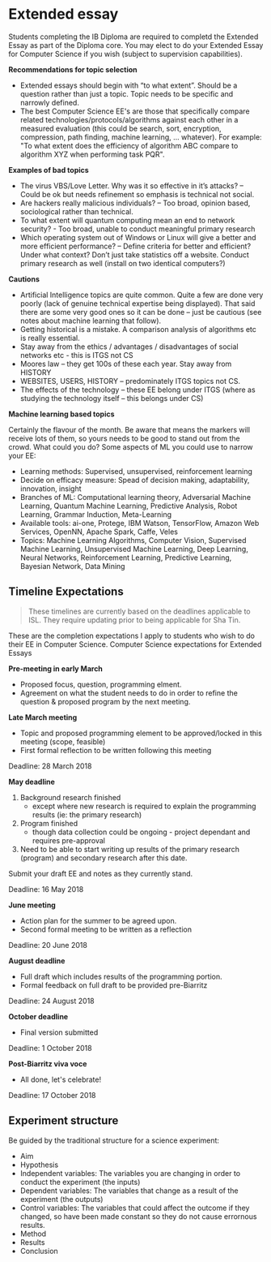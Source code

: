 # Extended essay

Students completing the IB Diploma are required to completd the Extended Essay as part of the Diploma core. You may elect to do your Extended Essay for Computer Science if you wish (subject to supervision capabilities).

**Recommendations for topic selection**  

* Extended essays should begin with “to what extent”. Should be a question rather than just a topic. Topic needs to be specific and narrowly defined.
* The best Computer Science EE's are those that specifically compare related technologies/protocols/algorithms against each other in a measured evaluation (this could be search, sort, encryption, compression, path finding, machine learning, ... whatever). For example: "To what extent does the efficiency of algorithm ABC compare to algorithm XYZ when performing task PQR". 

**Examples of bad topics**  

* The virus VBS/Love Letter. Why was it so effective in it’s attacks? – Could be ok but needs refinement so emphasis is technical not social.
* Are hackers really malicious individuals? – Too broad, opinion based, sociological rather than technical.
* To what extent will quantum computing mean an end to network security? - Too broad, unable to conduct meaningful primary research
* Which operating system out of Windows or Linux will give a better and more efficient performance? – Define criteria for better and efficient? Under what context? Don’t just take statistics off a website. Conduct primary research as well (install on two identical computers?)

**Cautions**  

* Artificial Intelligence topics are quite common. Quite a few are done very poorly (lack of genuine technical expertise being displayed). That said there are some very good ones so it can be done – just be cautious (see notes about machine learning that follow).
* Getting historical is a mistake. A comparison analysis of algorithms etc is really essential.
* Stay away from the ethics / advantages / disadvantages of social networks etc - this is ITGS not CS
* Moores law – they get 100s of these each year. Stay away from HISTORY
* WEBSITES, USERS, HISTORY – predominately ITGS topics not CS.
* The effects of the technology – these EE belong under ITGS (where as studying the technology itself – this belongs under CS)

**Machine learning based topics**  

Certainly the flavour of the month. Be aware that means the markers will receive lots of them, so yours needs to be good to stand out from the crowd. What could you do? Some aspects of ML you could use to narrow your EE:

* Learning methods: Supervised, unsupervised, reinforcement learning
* Decide on efficacy measure: Spead of decision making, adaptability, innovation, insight
* Branches of ML: Computational learning theory, Adversarial Machine Learning, Quantum Machine Learning, Predictive Analysis, Robot Learning, Grammar Induction, Meta-Learning
* Available tools: ai-one, Protege, IBM Watson, TensorFlow, Amazon Web Services, OpenNN, Apache Spark, Caffe, Veles
* Topics: Machine Learning Algorithms, Computer Vision, Supervised Machine Learning, Unsupervised Machine Learning, Deep Learning, Neural Networks, Reinforcement Learning, Predictive Learning, Bayesian Network, Data Mining


## Timeline Expectations

> These timelines are currently based on the deadlines applicable to ISL. They require updating prior to being applicable for Sha Tin.

These are the completion expectations I apply to students who wish to do their EE in Computer Science.
Computer Science expectations for Extended Essays

**Pre-meeting in early March**  

* Proposed focus, question, programming elment.
* Agreement on what the student needs to do in order to refine the question & proposed program by the next meeting.

**Late March meeting**  

* Topic and proposed programming element to be approved/locked in this meeting (scope, feasible)
* First formal reflection to be written following this meeting

Deadline: 28 March 2018

**May deadline**  

1. Background research finished 
	* except where new research is required to explain the programming results (ie: the primary research) 
2. Program finished 
	* though data collection could be ongoing - project dependant and requires pre-approval
3. Need to be able to start writing up results of the primary research (program) and secondary research after this date.

Submit your draft EE and notes as they currently stand.  

Deadline: 16 May 2018

**June meeting**

* Action plan for the summer to be agreed upon. 
* Second formal meeting to be written as a reflection

Deadline: 20 June 2018

**August deadline**  

* Full draft which includes results of the programming portion.
* Formal feedback on full draft to be provided pre-Biarritz

Deadline: 24 August 2018

**October deadline**

* Final version submitted

Deadline: 1 October 2018

**Post-Biarritz viva voce**  

* All done, let's celebrate!

Deadline: 17 October 2018

## Experiment structure

Be guided by the traditional structure for a science experiment:

* Aim
* Hypothesis
* Independent variables: The variables you are changing in order to conduct the experiment (the inputs)
* Dependent variables: The variables that change as a result of the experiment (the outputs)
* Control variables: The variables that could affect the outcome if they changed, so have been made constant so they do not cause errornous results.
* Method
* Results
* Conclusion
